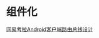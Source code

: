 # 组件化

[网易考拉Android客户端路由总线设计](https://mp.weixin.qq.com/s?__biz=MzAxMTg2MjA2OA==&mid=2649843257&idx=1&sn=f467a9d1f901296d195e7a6bd10345a0&scene=19#wechat_redirect)